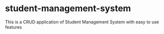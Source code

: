# student-management-system
This is a CRUD application of Student Management System with easy to use features
